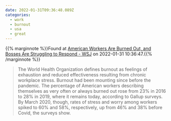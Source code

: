 ```yaml
---
date: 2022-01-31T09:36:48.089Z
categories:
  - work
  - burnout
  - usa
  - great
---
```

{{% marginnote %}}Found at [American Workers Are Burned Out, and Bosses Are Struggling to Respond - WSJ](https://www.wsj.com/articles/worker-burnout-resignations-pandemic-stress--11640099198?st=bzuok18y73nfj2v&reflink=desktopwebshare_permalink) on 2022-01-31 10:36:47.{{% /marginnote %}}

> The World Health Organization defines burnout as feelings of exhaustion and reduced effectiveness resulting from chronic workplace stress. Burnout had been mounting since before the pandemic. The percentage of American workers describing themselves as very often or always burned out rose from 23% in 2016 to 28% in 2019, where it remains today, according to Gallup surveys. By March 2020, though, rates of stress and worry among workers spiked to 60% and 58%, respectively, up from 46% and 38% before Covid, the surveys show.

